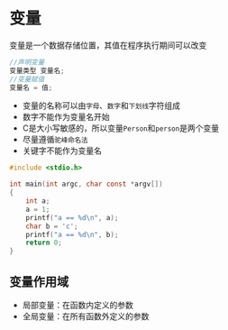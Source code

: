 # 变量

变量是一个数据存储位置，其值在程序执行期间可以改变

```c
//声明变量
变量类型 变量名;
//变量赋值
变量名 = 值;
```

* 变量的名称可以由`字母`、`数字`和`下划线`字符组成
* 数字不能作为变量名开始
* C是大小写敏感的，所以变量`Person`和`person`是两个变量
* 尽量遵循`驼峰命名法`
* 关键字不能作为变量名

```c
#include <stdio.h>

int main(int argc, char const *argv[])
{
    int a;
    a = 1;
    printf("a == %d\n", a);
    char b = 'c';
    printf("a == %d\n", b);
    return 0;
}
```

## 变量作用域

* 局部变量：在函数内定义的参数
* 全局变量：在所有函数外定义的参数